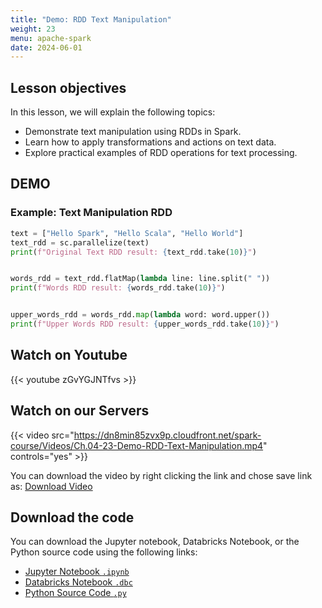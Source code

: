 ```yaml
---
title: "Demo: RDD Text Manipulation"
weight: 23
menu: apache-spark
date: 2024-06-01
---
```


## Lesson objectives

In this lesson, we will explain the following topics:
- Demonstrate text manipulation using RDDs in Spark.
- Learn how to apply transformations and actions on text data.
- Explore practical examples of RDD operations for text processing.

## DEMO

### Example: Text Manipulation RDD

```python
text = ["Hello Spark", "Hello Scala", "Hello World"]
text_rdd = sc.parallelize(text)
print(f"Original Text RDD result: {text_rdd.take(10)}")

```

```python

words_rdd = text_rdd.flatMap(lambda line: line.split(" "))
print(f"Words RDD result: {words_rdd.take(10)}")

```

```python

upper_words_rdd = words_rdd.map(lambda word: word.upper())
print(f"Upper Words RDD result: {upper_words_rdd.take(10)}")

```

## Watch on Youtube

{{< youtube zGvYGJNTfvs >}}

## Watch on our Servers

{{< video src="https://dn8min85zvx9p.cloudfront.net/spark-course/Videos/Ch.04-23-Demo-RDD-Text-Manipulation.mp4" controls="yes" >}}

You can download the video by right clicking the link and chose save link as: [Download Video](https://dn8min85zvx9p.cloudfront.net/spark-course/Videos/Ch.04-23-Demo-RDD-Text-Manipulation.mp4)


## Download the code

You can download the Jupyter notebook, Databricks Notebook, or the Python source code using the following links:

- [Jupyter Notebook `.ipynb`](https://dn8min85zvx9p.cloudfront.net/spark-course/Code/23-spark-text-manipulation/23-spark-text-manipulation.ipynb)
- [Databricks Notebook `.dbc`](https://dn8min85zvx9p.cloudfront.net/spark-course/Code/23-spark-text-manipulation/23-spark-text-manipulation.dbc)
- [Python Source Code `.py`](https://dn8min85zvx9p.cloudfront.net/spark-course/Code/23-spark-text-manipulation/23-spark-text-manipulation.py)
